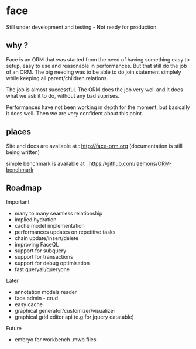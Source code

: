 face
====

Still under development and testing - Not ready for production.

why ?
--------

Face is an ORM that was started from the need of having something easy to setup,
easy to use and reasonable in performances. But that still do the job of an ORM. 
The big needing was to be able to do join statement simplely while keeping all parent/children relations.

The job is almost successful. The ORM does the job very well 
and it does what we ask it to do, without any bad suprises.

Performances have not been working in depth for the moment, but basically it does well.
Then we are very confident about this point.


places
--------

Site and docs are available at : http://face-orm.org (documentation is still being written)

simple benchmark is available at : https://github.com/laemons/ORM-benchmark



Roadmap
---------

Important
 * many to many seamless relationship
 * implied hydration
 * cache model implementation
 * performances updates on repetitive tasks
 * chain update/insert/delete
 * improving FaceQL
 * support for subquery
 * support for transactions
 * support for debug optimisation
 * fast queryall/queryone

Later
 * annotation models reader
 * face admin - crud
 * easy cache
 * graphical generator/customizer/visualizer
 * graphical grid editor api (e.g for jquery datatable)

Future
 * embryo for workbench .mwb files